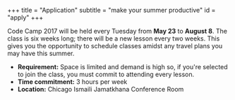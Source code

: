 +++
title = "Application"
subtitle = "make your summer productive"
id = "apply"
+++

Code Camp 2017 will be held every Tuesday from __May 23__ to __August 8__. The class is six weeks long; there will be a new lesson every two weeks. This gives you the opportunity to schedule classes amidst any travel plans you may have this summer.

* __Requirement:__ Space is limited and demand is high so, if you're selected to join the class, you must commit to attending every lesson.
* __Time commitment:__ 3 hours per week
* __Location:__ Chicago Ismaili Jamatkhana Conference Room 
